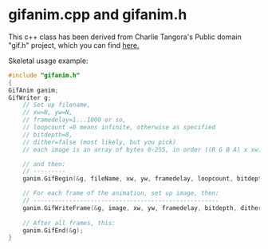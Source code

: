 # gifanim.cpp and gifanim.h

This c++ class has been derived from Charlie Tangora's Public
domain "gif.h" project, which you can find
[here.](https://github.com/charlietangora/gif-h)

Skeletal usage example:

```c++
#include "gifanim.h"
{
GifAnim ganim;
GifWriter g;
	// Set up filename,
	// xw=N, yw=N,
	// framedelay=1...1000 or so,
	// loopcount =0 means infinite, otherwise as specified
	// bitdepth=8,
	// dither=false (most likely, but you pick)
	// each image is an array of bytes 0-255, in order ((R G B A) x xw) x yw)

	// and then:
	// ---------
	ganim.GifBegin(&g, fileName, xw, yw, framedelay, loopcount, bitdepth, dither);

	// For each frame of the animation, set up image, then:
	// ----------------------------------------------------
	ganim.GifWriteFrame(&g, image, xw, yw, framedelay, bitdepth, dither);
	
	// After all frames, this:
	ganim.GifEnd(&g);
}
```
